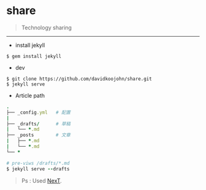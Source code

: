 # share

> Technology sharing
-----
* install jekyll
```
$ gem install jekyll
```
* dev
```
$ git clone https://github.com/davidkoojohn/share.git
$ jekyll serve
```
* Article path
```ruby
.
├── _config.yml   # 配置
|
├── _drafts/      # 草稿
|   └── *.md
├── _posts        # 文章
|   ├── *.md
|   └── *.md
└── *

# pre-viws /drafts/*.md
$ jekyll serve --drafts
```

> Ps : Used [NexT](http://theme-next.simpleyyt.com/).



  
